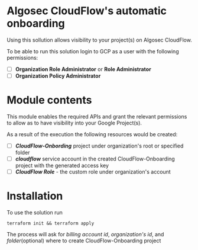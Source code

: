 # Algosec CloudFlow's automatic onboarding
Using this sollution allows visibility to your project(s) on Algosec CloudFlow.

To be able to run this solution login to GCP as a user with the following permissions:
- [ ] **Organization Role Administrator** or **Role Administrator**
- [ ] **Organization Policy Administrator**

# Module contents
This module enables the required APIs and grant the relevant permissions to allow as to have visibility into your Google Project(s).

As a result of the execution the following resources would be created:
- [ ] ***CloudFlow-Onbording*** project under organization's root or specified folder
- [ ] ***cloudflow*** service account in the created CloudFlow-Onboarding project with the generated access key
- [ ] ***CloudFlow Role*** - the custom role under organization's account

# Installation
To use the solution run
```shell
terraform init && terraform apply
```
The process will ask for *billing account id*, *organization's id*, and *folder*(optional) where to create CloudFlow-Onboarding project
